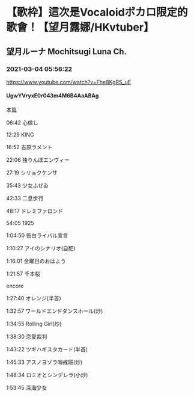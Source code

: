 # 【歌枠】這次是Vocaloidボカロ限定的歌會！【望月露娜/HKvtuber】
## 望月ルーナ  Mochitsugi Luna Ch.
### 2021-03-04 05:56:22
https://www.youtube.com/watch?v=Fhe8KgRS_uE
#### UgwYVryxE0r043m4M6B4AaABAg
本篇

06:42 心做し

12:29 KING

16:52 吉原ラメント

22:06 ​独りんぼエンヴィー

27:19 シリョクケンサ

35:43 少女ふぜゐ

42:33 二息步行

48:17 ドレミファロンド

54:05 1925

1:04:50 告白ライバル宣言

1:10:27 アイのシナリオ(自肥)

1:16:01 金曜日のおはよう

1:21:57 千本桜



encore

1:27:40 オレンジ(半首)

1:32:57 ワールドエンドダンスホール(炒)

1:34:55 Rolling Girl(炒)

1:38:30 恋愛裁判

1:43:22 ツギハギスタカード(半首)

1:45:33 アスノヨゾラ哨戒班(炒)

1:48:34 ロミオとシンデレラ(小炒)

1:53:45 深海少女

